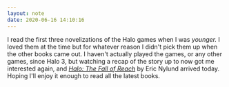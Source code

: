 ```yaml
---
layout: note
date: 2020-06-16 14:10:16
---
```


I read the first three novelizations of the Halo games when I was *younger.* I loved them at the time but for whatever reason I didn't pick them up when the other books came out. I haven't actually played the games, or any other games, since Halo 3, but watching a recap of the story up to now got me interested again, and [*Halo: The Fall of Reach*](https://amzn.to/2N2MMSf) by Eric Nylund arrived today. Hoping I'll enjoy it enough to read all the latest books.

